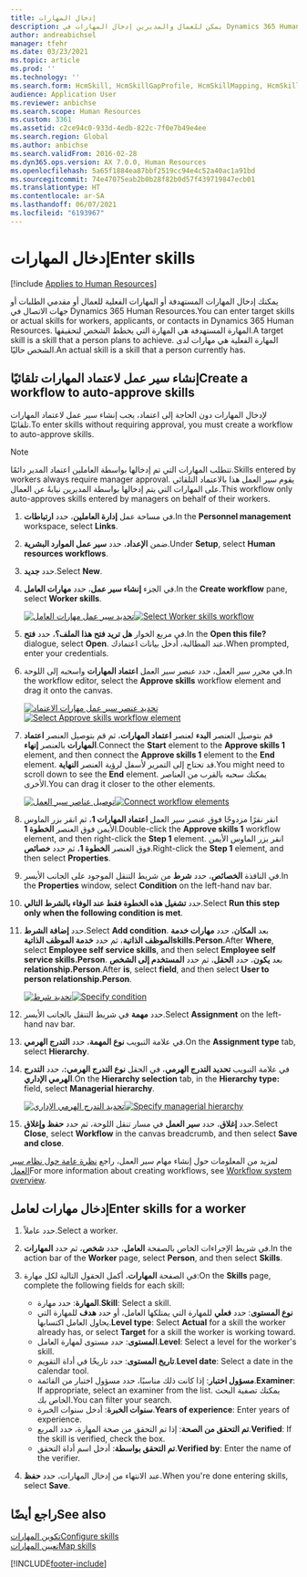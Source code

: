 ```yaml
---
title: إدخال المهارات
description: يمكن للعمال والمديرين إدخال المهارات في Dynamics 365 Human Resources.
author: andreabichsel
manager: tfehr
ms.date: 03/23/2021
ms.topic: article
ms.prod: ''
ms.technology: ''
ms.search.form: HcmSkill, HcmSkillGapProfile, HcmSkillMapping, HcmSkillType, HcmEmployeeDevelopmentWorkspace
audience: Application User
ms.reviewer: anbichse
ms.search.scope: Human Resources
ms.custom: 3361
ms.assetid: c2ce94c0-933d-4edb-822c-7f0e7b49e4ee
ms.search.region: Global
ms.author: anbichse
ms.search.validFrom: 2016-02-28
ms.dyn365.ops.version: AX 7.0.0, Human Resources
ms.openlocfilehash: 5a65f1884ea87bbf2519cc94e4c52a40ac1a91bd
ms.sourcegitcommit: 74e47075eab2b0b28f82b0d57f439719847ecb01
ms.translationtype: HT
ms.contentlocale: ar-SA
ms.lasthandoff: 06/07/2021
ms.locfileid: "6193967"
---
```

# <a name="enter-skills"></a><span data-ttu-id="b38de-103">إدخال المهارات</span><span class="sxs-lookup"><span data-stu-id="b38de-103">Enter skills</span></span>

[!include [Applies to Human Resources](../includes/applies-to-hr.md)]

<span data-ttu-id="b38de-104">يمكنك إدخال المهارات المستهدفة أو المهارات الفعلية للعمال أو مقدمي الطلبات أو جهات الاتصال في Dynamics 365 Human Resources.</span><span class="sxs-lookup"><span data-stu-id="b38de-104">You can enter target skills or actual skills for workers, applicants, or contacts in Dynamics 365 Human Resources.</span></span> <span data-ttu-id="b38de-105">المهارة المستهدفة هي المهارة التي يخطط الشخص لتحقيقها.</span><span class="sxs-lookup"><span data-stu-id="b38de-105">A target skill is a skill that a person plans to achieve.</span></span> <span data-ttu-id="b38de-106">المهارة الفعلية هي مهارات لدى الشخص حاليًا.</span><span class="sxs-lookup"><span data-stu-id="b38de-106">An actual skill is a skill that a person currently has.</span></span>

## <a name="create-a-workflow-to-auto-approve-skills"></a><span data-ttu-id="b38de-107">إنشاء سير عمل لاعتماد المهارات تلقائيًا</span><span class="sxs-lookup"><span data-stu-id="b38de-107">Create a workflow to auto-approve skills</span></span>

<span data-ttu-id="b38de-108">لإدخال المهارات دون الحاجة إلى اعتماد، يجب إنشاء سير عمل لاعتماد المهارات تلقائيًا.</span><span class="sxs-lookup"><span data-stu-id="b38de-108">To enter skills without requiring approval, you must create a workflow to auto-approve skills.</span></span>

> [!NOTE]
> <span data-ttu-id="b38de-109">تتطلب المهارات التي تم إدخالها بواسطة العاملين اعتماد المدير دائمًا.</span><span class="sxs-lookup"><span data-stu-id="b38de-109">Skills entered by workers always require manager approval.</span></span> <span data-ttu-id="b38de-110">يقوم سير العمل هذا بالاعتماد التلقائي على المهارات التي يتم إدخالها بواسطة المديرين نيابةً عن العمال.</span><span class="sxs-lookup"><span data-stu-id="b38de-110">This workflow only auto-approves skills entered by managers on behalf of their workers.</span></span>

1. <span data-ttu-id="b38de-111">في مساحة عمل **إدارة العاملين**، حدد **ارتباطات**.</span><span class="sxs-lookup"><span data-stu-id="b38de-111">In the **Personnel management** workspace, select **Links**.</span></span>

2. <span data-ttu-id="b38de-112">ضمن **الإعداد**، حدد **سير عمل الموارد البشرية**.</span><span class="sxs-lookup"><span data-stu-id="b38de-112">Under **Setup**, select **Human resources workflows**.</span></span>

3. <span data-ttu-id="b38de-113">حدد **جديد**.</span><span class="sxs-lookup"><span data-stu-id="b38de-113">Select **New**.</span></span>

4. <span data-ttu-id="b38de-114">في الجزء **إنشاء سير عمل**، حدد **مهارات العامل**.</span><span class="sxs-lookup"><span data-stu-id="b38de-114">In the **Create workflow** pane, select **Worker skills**.</span></span>

   <span data-ttu-id="b38de-115">[![تحديد سير عمل مهارات العامل](media/hr-develop-skills-new-workflow.png)](media/hr-develop-skills-new-workflow.png)</span><span class="sxs-lookup"><span data-stu-id="b38de-115">[![Select Worker skills workflow](media/hr-develop-skills-new-workflow.png)](media/hr-develop-skills-new-workflow.png)</span></span>

5. <span data-ttu-id="b38de-116">في مربع الخوار **هل تريد فتح هذا الملف؟**، حدد **فتح**.</span><span class="sxs-lookup"><span data-stu-id="b38de-116">In the **Open this file?** dialogue, select **Open**.</span></span> <span data-ttu-id="b38de-117">عند المطالبة، أدخل بيانات اعتمادك.</span><span class="sxs-lookup"><span data-stu-id="b38de-117">When prompted, enter your credentials.</span></span>

6. <span data-ttu-id="b38de-118">في محرر سير العمل، حدد عنصر سير العمل **اعتماد المهارات** واسحبه إلى اللوحة.</span><span class="sxs-lookup"><span data-stu-id="b38de-118">In the workflow editor, select the **Approve skills** workflow element and drag it onto the canvas.</span></span>

   <span data-ttu-id="b38de-119">[![تحديد عنصر سير عمل مهارات الاعتماد](media/hr-develop-skills-element.png)](media/hr-develop-skills-element.png)</span><span class="sxs-lookup"><span data-stu-id="b38de-119">[![Select Approve skills workflow element](media/hr-develop-skills-element.png)](media/hr-develop-skills-element.png)</span></span>

7. <span data-ttu-id="b38de-120">قم بتوصيل العنصر **البدء** لعنصر **اعتماد المهارات**، ثم قم بتوصيل العنصر **اعتماد المهارات** بالعنصر **إنهاء**.</span><span class="sxs-lookup"><span data-stu-id="b38de-120">Connect the **Start** element to the **Approve skills 1** element, and then connect the **Approve skills 1** element to the **End** element.</span></span> <span data-ttu-id="b38de-121">قد تحتاج إلى التمرير لأسفل لرؤية العنصر **النهاية**.</span><span class="sxs-lookup"><span data-stu-id="b38de-121">You might need to scroll down to see the **End** element.</span></span> <span data-ttu-id="b38de-122">يمكنك سحبه بالقرب من العناصر الأخرى.</span><span class="sxs-lookup"><span data-stu-id="b38de-122">You can drag it closer to the other elements.</span></span>

   <span data-ttu-id="b38de-123">[![توصيل عناصر سير العمل](media/hr-develop-skills-connect-elements.png)](media/hr-develop-skills-connect-elements.png)</span><span class="sxs-lookup"><span data-stu-id="b38de-123">[![Connect workflow elements](media/hr-develop-skills-connect-elements.png)](media/hr-develop-skills-connect-elements.png)</span></span>

8. <span data-ttu-id="b38de-124">انقر نقرًا مزدوجًا فوق عنصر سير العمل **اعتماد المهارات 1**، ثم انقر بزر الماوس الأيمن فوق العنصر **الخطوة 1**.</span><span class="sxs-lookup"><span data-stu-id="b38de-124">Double-click the **Approve skills 1** workflow element, and then right-click the **Step 1** element.</span></span> <span data-ttu-id="b38de-125">انقر بزر الماوس الأيمن فوق العنصر **الخطوة 1**، ثم حدد **خصائص**.</span><span class="sxs-lookup"><span data-stu-id="b38de-125">Right-click the **Step 1** element, and then select **Properties**.</span></span>

9. <span data-ttu-id="b38de-126">في النافذة **الخصائص**، حدد **شرط** من شريط التنقل الموجود على الجانب الأيسر.</span><span class="sxs-lookup"><span data-stu-id="b38de-126">In the **Properties** window, select **Condition** on the left-hand nav bar.</span></span>

10. <span data-ttu-id="b38de-127">حدد **تشغيل هذه الخطوة فقط عند الوفاء بالشرط التالي**.</span><span class="sxs-lookup"><span data-stu-id="b38de-127">Select **Run this step only when the following condition is met**.</span></span>

11. <span data-ttu-id="b38de-128">حدد **إضافة الشرط**.</span><span class="sxs-lookup"><span data-stu-id="b38de-128">Select **Add condition**.</span></span> <span data-ttu-id="b38de-129">بعد **المكان**، حدد **مهارات خدمة الموظف الذاتية**، ثم حدد **خدمة الموظف الذاتيةskills.Person**.</span><span class="sxs-lookup"><span data-stu-id="b38de-129">After **Where**, select **Employee self service skills**, and then select **Employee self service skills.Person**.</span></span> <span data-ttu-id="b38de-130">بعد **يكون**، حدد **الحقل**، ثم حدد **المستخدم إلى الشخص relationship.Person**.</span><span class="sxs-lookup"><span data-stu-id="b38de-130">After **is**, select **field**, and then select **User to person relationship.Person**.</span></span>

    <span data-ttu-id="b38de-131">[![تحديد شرط](media/hr-develop-skills-condition.png)](media/hr-develop-skills-condition.png)</span><span class="sxs-lookup"><span data-stu-id="b38de-131">[![Specify condition](media/hr-develop-skills-condition.png)](media/hr-develop-skills-condition.png)</span></span>

12. <span data-ttu-id="b38de-132">حدد **مهمة** في شريط التنقل بالجانب الأيسر.</span><span class="sxs-lookup"><span data-stu-id="b38de-132">Select **Assignment** on the left-hand nav bar.</span></span>

13. <span data-ttu-id="b38de-133">في علامة التبويب **نوع المهمة**، حدد **التدرج الهرمي**.</span><span class="sxs-lookup"><span data-stu-id="b38de-133">On the **Assignment type** tab, select **Hierarchy**.</span></span>

14. <span data-ttu-id="b38de-134">في علامة التبويب **تحديد التدرج الهرمي**، في الحقل **نوع التدرج الهرمي:**، حدد **التدرج الهرمي الإداري**.</span><span class="sxs-lookup"><span data-stu-id="b38de-134">On the **Hierarchy selection** tab, in the **Hierarchy type:** field, select **Managerial hierarchy**.</span></span>

    <span data-ttu-id="b38de-135">[![تحديد التدرج الهرمي الإداري](media/hr-develop-skills-hierarchy.png)](media/hr-develop-skills-hierarchy.png)</span><span class="sxs-lookup"><span data-stu-id="b38de-135">[![Specify managerial hierarchy](media/hr-develop-skills-hierarchy.png)](media/hr-develop-skills-hierarchy.png)</span></span>

15. <span data-ttu-id="b38de-136">حدد **إغلاق**، حدد **سير العمل** في مسار تنقل اللوحة، ثم حدد **حفظ وإغلاق**.</span><span class="sxs-lookup"><span data-stu-id="b38de-136">Select **Close**, select **Workflow** in the canvas breadcrumb, and then select **Save and close**.</span></span>

<span data-ttu-id="b38de-137">لمزيد من المعلومات حول إنشاء مهام سير العمل، راجع [نظرة عامة حول نظام سير العمل](../fin-ops-core/fin-ops/organization-administration/overview-workflow-system.md?toc=/dynamics365/human-resources/toc.json)</span><span class="sxs-lookup"><span data-stu-id="b38de-137">For more information about creating workflows, see [Workflow system overview](../fin-ops-core/fin-ops/organization-administration/overview-workflow-system.md?toc=/dynamics365/human-resources/toc.json).</span></span>

## <a name="enter-skills-for-a-worker"></a><span data-ttu-id="b38de-138">إدخال مهارات لعامل</span><span class="sxs-lookup"><span data-stu-id="b38de-138">Enter skills for a worker</span></span>

1. <span data-ttu-id="b38de-139">حدد عاملاً.</span><span class="sxs-lookup"><span data-stu-id="b38de-139">Select a worker.</span></span>

2. <span data-ttu-id="b38de-140">في شريط الإجراءات الخاص بالصفحة **العامل**، حدد **شخص**، ثم حدد **المهارات**.</span><span class="sxs-lookup"><span data-stu-id="b38de-140">In the action bar of the **Worker** page, select **Person**, and then select **Skills**.</span></span>

3. <span data-ttu-id="b38de-141">في الصفحة **المهارات**، أكمل الحقول التالية لكل مهارة:</span><span class="sxs-lookup"><span data-stu-id="b38de-141">On the **Skills** page, complete the following fields for each skill:</span></span>

   - <span data-ttu-id="b38de-142">**المهارة**: حدد مهارة.</span><span class="sxs-lookup"><span data-stu-id="b38de-142">**Skill**: Select a skill.</span></span>
   - <span data-ttu-id="b38de-143">**نوع المستوى**: حدد **فعلي** للمهارة التي يمتلكها العامل، أو حدد **هدف** للمهارة التي يحاول العامل اكتسابها.</span><span class="sxs-lookup"><span data-stu-id="b38de-143">**Level type**: Select **Actual** for a skill the worker already has, or select **Target** for a skill the worker is working toward.</span></span>
   - <span data-ttu-id="b38de-144">**المستوى**: حدد مستوى لمهارة العامل.</span><span class="sxs-lookup"><span data-stu-id="b38de-144">**Level**: Select a level for the worker's skill.</span></span>
   - <span data-ttu-id="b38de-145">**تاريخ المستوى**: حدد تاريخًا في أداة التقويم.</span><span class="sxs-lookup"><span data-stu-id="b38de-145">**Level date**: Select a date in the calendar tool.</span></span>
   - <span data-ttu-id="b38de-146">**مسؤول اختبار**: إذا كانت ذلك مناسبًا، حدد مسؤول اختبار من القائمة.</span><span class="sxs-lookup"><span data-stu-id="b38de-146">**Examiner**: If appropriate, select an examiner from the list.</span></span> <span data-ttu-id="b38de-147">يمكنك تصفية البحث الخاص بك.</span><span class="sxs-lookup"><span data-stu-id="b38de-147">You can filter your search.</span></span>
   - <span data-ttu-id="b38de-148">**سنوات الخبرة**: أدخل سنوات الخبرة.</span><span class="sxs-lookup"><span data-stu-id="b38de-148">**Years of experience**: Enter years of experience.</span></span>
   - <span data-ttu-id="b38de-149">**تم التحقق من الصحة**: إذا تم التحقق من صحة المهارة، حدد المربع.</span><span class="sxs-lookup"><span data-stu-id="b38de-149">**Verified**: If the skill is verified, check the box.</span></span>
   - <span data-ttu-id="b38de-150">**تم التحقق بواسطة**: أدخل اسم أداة التحقق.</span><span class="sxs-lookup"><span data-stu-id="b38de-150">**Verified by**: Enter the name of the verifier.</span></span>

4. <span data-ttu-id="b38de-151">عند الانتهاء من إدخال المهارات، حدد **حفظ**.</span><span class="sxs-lookup"><span data-stu-id="b38de-151">When you're done entering skills, select **Save**.</span></span>

## <a name="see-also"></a><span data-ttu-id="b38de-152">راجع أيضًا</span><span class="sxs-lookup"><span data-stu-id="b38de-152">See also</span></span>

[<span data-ttu-id="b38de-153">تكوين المهارات</span><span class="sxs-lookup"><span data-stu-id="b38de-153">Configure skills</span></span>](hr-develop-skills.md)<br>
[<span data-ttu-id="b38de-154">تعيين المهارات</span><span class="sxs-lookup"><span data-stu-id="b38de-154">Map skills</span></span>](hr-develop-map-skills.md)

[!INCLUDE[footer-include](../includes/footer-banner.md)]